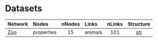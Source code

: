 # Datasets

| Network | Nodes | nNodes | Links | nLinks | Structure |
| :---         |     :---       |      :---:   |     :---       |      :---:   |      :---:   |
| [Zoo](https://raw.githubusercontent.com/bavla/ibm3m/master/data/VisTest.json)   | properties    | 15  | animals  | 101     | [str](https://github.com/bavla/ibm3m/blob/master/data/str/VisTest.md)     |
